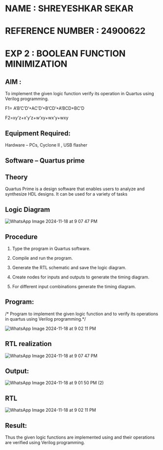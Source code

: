 # NAME : SHREYESHKAR SEKAR

# REFERENCE NUMBER : 24900622

# EXP 2 : BOOLEAN FUNCTION MINIMIZATION

## AIM :

To implement the given logic function verify its operation in Quartus using Verilog programming.

F1= A’B’C’D’+AC’D’+B’CD’+A’BCD+BC’D 

F2=xy’z+x’y’z+w’xy+wx’y+wxy

## Equipment Required:

Hardware – PCs, Cyclone II , USB flasher

## Software – Quartus prime

## Theory

Quartus Prime is a design software that enables users to analyze and synthesize HDL designs. It can be used for a variety of tasks


## Logic Diagram

![WhatsApp Image 2024-11-18 at 9 07 47 PM](https://github.com/user-attachments/assets/fbe4a863-9f3e-4c84-819e-80962a0577c1)




## Procedure

1.	Type the program in Quartus software.

2.	Compile and run the program.

3.	Generate the RTL schematic and save the logic diagram.

4.	Create nodes for inputs and outputs to generate the timing diagram.

5.	For different input combinations generate the timing diagram.


## Program:

/* Program to implement the given logic function and to verify its operations in quartus using Verilog programming.*/ 



![WhatsApp Image 2024-11-18 at 9 02 11 PM](https://github.com/user-attachments/assets/bf5bb8a5-a821-44c7-a109-0e250e0d9292)



## RTL realization


![WhatsApp Image 2024-11-18 at 9 07 47 PM](https://github.com/user-attachments/assets/6863cf90-0997-4267-ac09-42a67cef1692)


## Output:

![WhatsApp Image 2024-11-18 at 9 01 50 PM (2)](https://github.com/user-attachments/assets/3501684f-10c6-43f6-b414-8d6b5825ed96)




## RTL

![WhatsApp Image 2024-11-18 at 9 02 11 PM](https://github.com/user-attachments/assets/71c24766-8fbd-4f1a-aa72-dfa3475c21a4)




## Result:

Thus the given logic functions are implemented using and their operations are verified using Verilog programming.

